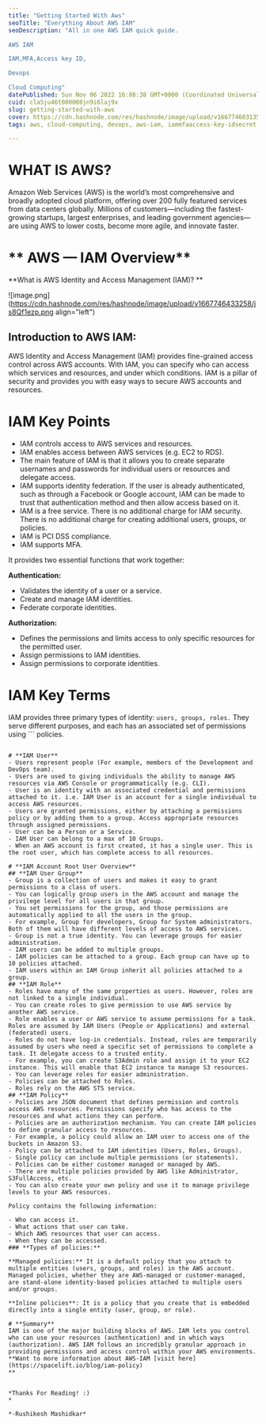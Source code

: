 ```yaml
---
title: "Getting Started With Aws"
seoTitle: "Everything About AWS IAM"
seoDescription: "All in one AWS IAM quick guide.

AWS IAM

IAM,MFA,Access key ID,

Devops

Cloud Computing"
datePublished: Sun Nov 06 2022 16:08:38 GMT+0000 (Coordinated Universal Time)
cuid: cla5ju46t000008jn9i6laj9x
slug: getting-started-with-aws
cover: https://cdn.hashnode.com/res/hashnode/image/upload/v1667746031358/W1M5W67lB.webp
tags: aws, cloud-computing, devops, aws-iam, iammfaaccess-key-idsecret-access-key

---
```


# **WHAT IS AWS?**

Amazon Web Services (AWS) is the world’s most comprehensive and broadly adopted cloud platform, offering over 200 fully featured services from data centers globally. Millions of customers—including the fastest-growing startups, largest enterprises, and leading government agencies—are using AWS to lower costs, become more agile, and innovate faster.

# ** AWS — IAM Overview**
**What is AWS Identity and Access Management (IAM)?
**


![image.png](https://cdn.hashnode.com/res/hashnode/image/upload/v1667746433258/js8Qf1ezp.png align="left")
##  **Introduction to AWS IAM:**
AWS Identity and Access Management (IAM) provides fine-grained access control across AWS accounts. With IAM, you can specify who can access which services and resources, and under which conditions. IAM is a pillar of security and provides you with easy ways to secure AWS accounts and resources.

# **IAM Key Points**
- IAM controls access to AWS services and resources.
- IAM enables access between AWS services (e.g. EC2 to RDS).
- The main feature of IAM is that it allows you to create separate usernames and passwords for individual users or resources and delegate access.
- IAM supports identity federation. If the user is already authenticated, such as through a Facebook or Google account, IAM can be made to trust that authentication method and then allow access based on it.
- IAM is a free service. There is no additional charge for IAM security. There is no additional charge for creating additional users, groups, or policies.
- IAM is PCI DSS compliance.
- IAM supports MFA.

It provides two essential functions that work together:

**Authentication:**

- Validates the identity of a user or a service.
- Create and manage IAM identities.
- Federate corporate identities.

**Authorization:**

- Defines the permissions and limits access to only specific resources for the permitted user.
- Assign permissions to IAM identities.
- Assign permissions to corporate identities.

# **IAM Key Terms**

IAM provides three primary types of identity: ```
users, groups, roles.
``` They serve different purposes, and each has an associated set of permissions using ```
policies.
```

# **IAM User**
- Users represent people (For example, members of the Development and DevOps team).
- Users are used to giving individuals the ability to manage AWS resources via AWS Console or programmatically (e.g. CLI).
- User is an identity with an associated credential and permissions attached to it. i.e. IAM User is an account for a single individual to access AWS resources.
- Users are granted permissions, either by attaching a permissions policy or by adding them to a group. Access appropriate resources through assigned permissions.
- User can be a Person or a Service.
- IAM User can belong to a max of 10 Groups.
- When an AWS account is first created, it has a single user. This is the root user, which has complete access to all resources.

# **IAM Account Root User Overview**
## **IAM User Group**
- Group is a collection of users and makes it easy to grant permissions to a class of users.
- You can logically group users in the AWS account and manage the privilege level for all users in that group.
- You set permissions for the group, and those permissions are automatically applied to all the users in the group.
- For example, Group for developers, Group for System administrators. Both of them will have different levels of access to AWS services.
- Group is not a true identity. You can leverage groups for easier administration.
- IAM users can be added to multiple groups.
- IAM policies can be attached to a group. Each group can have up to 10 policies attached.
- IAM users within an IAM Group inherit all policies attached to a group.
## **IAM Role**
- Roles have many of the same properties as users. However, roles are not linked to a single individual.
- You can create roles to give permission to use AWS service by another AWS service.
- Role enables a user or AWS service to assume permissions for a task. Roles are assumed by IAM Users (People or Applications) and external (federated) users.
- Roles do not have log-in credentials. Instead, roles are temporarily assumed by users who need a specific set of permissions to complete a task. It delegate access to a trusted entity.
- For example, you can create S3Admin role and assign it to your EC2 instance. This will enable that EC2 instance to manage S3 resources.
- You can leverage roles for easier administration.
- Policies can be attached to Roles.
- Roles rely on the AWS STS service.
## **IAM Policy**
- Policies are JSON document that defines permission and controls access AWS resources. Permissions specify who has access to the resources and what actions they can perform.
- Policies are an authorization mechanism. You can create IAM policies to define granular access to resources.
- For example, a policy could allow an IAM user to access one of the buckets in Amazon S3.
- Policy can be attached to IAM identities (Users, Roles, Groups).
- Single policy can include multiple permissions (or statements).
- Policies can be either customer managed or managed by AWS.
- There are multiple policies provided by AWS like Administrator, S3FullAccess, etc.
- You can also create your own policy and use it to manage privilege levels to your AWS resources.

Policy contains the following information:

- Who can access it.
- What actions that user can take.
- Which AWS resources that user can access.
- When they can be accessed.
### **Types of policies:**

**Managed policies:** It is a default policy that you attach to multiple entities (users, groups, and roles) in the AWS account. Managed policies, whether they are AWS-managed or customer-managed, are stand-alone identity-based policies attached to multiple users and/or groups.

**Inline policies**: It is a policy that you create that is embedded directly into a single entity (user, group, or role).

# **Summary**
IAM is one of the major building blocks of AWS. IAM lets you control who can use your resources (authentication) and in which ways (authorization). AWS IAM follows an incredibly granular approach in providing permissions and access control within your AWS environments.
**Want to more information about AWS-IAM [visit here](https://spacelift.io/blog/iam-policy)
**


*Thanks For Reading! :)
*

*-Rushikesh Mashidkar*



